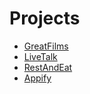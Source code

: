 # Projects

* [GreatFilms](GreatFilms.md)
* [LiveTalk](LiveTalk.md)
* [RestAndEat](RestAndEat.md)
* [Appify](Appify.md)
